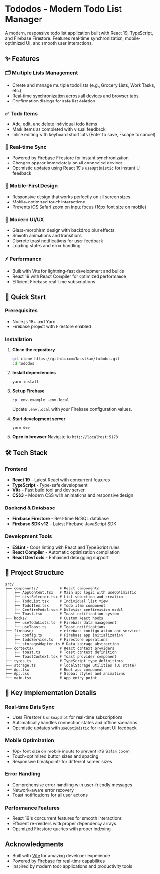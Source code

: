 # Tododos - Modern Todo List Manager

A modern, responsive todo list application built with React 19, TypeScript, and Firebase Firestore. Features real-time synchronization, mobile-optimized UI, and smooth user interactions.

## ✨ Features

### 🗂️ **Multiple Lists Management**
- Create and manage multiple todo lists (e.g., Grocery Lists, Work Tasks, etc.)
- Real-time synchronization across all devices and browser tabs
- Confirmation dialogs for safe list deletion

### ✅ **Todo Items**
- Add, edit, and delete individual todo items
- Mark items as completed with visual feedback
- Inline editing with keyboard shortcuts (Enter to save, Escape to cancel)

### 🔄 **Real-time Sync**
- Powered by Firebase Firestore for instant synchronization
- Changes appear immediately on all connected devices
- Optimistic updates using React 19's `useOptimistic` for instant UI feedback

### 📱 **Mobile-First Design**
- Responsive design that works perfectly on all screen sizes
- Mobile-optimized touch interactions
- Prevents iOS Safari zoom on input focus (16px font size on mobile)

### 🎨 **Modern UI/UX**
- Glass-morphism design with backdrop blur effects
- Smooth animations and transitions
- Discrete toast notifications for user feedback
- Loading states and error handling

### ⚡ **Performance**
- Built with Vite for lightning-fast development and builds
- React 19 with React Compiler for optimized performance
- Efficient Firebase real-time subscriptions

## 🚀 Quick Start

### Prerequisites
- Node.js 18+ and Yarn
- Firebase project with Firestore enabled

### Installation

1. **Clone the repository**
   ```bash
   git clone https://github.com/kristkam/tododos.git
   cd tododos
   ```

2. **Install dependencies**
   ```bash
   yarn install
   ```

3. **Set up Firebase**
   ```bash
   cp .env.example .env.local
   ```
   
   Update `.env.local` with your Firebase configuration values.

4. **Start development server**
   ```bash
   yarn dev
   ```

5. **Open in browser**
   Navigate to `http://localhost:5173`

## 🛠️ Tech Stack

### Frontend
- **React 19** - Latest React with concurrent features
- **TypeScript** - Type-safe development
- **Vite** - Fast build tool and dev server
- **CSS3** - Modern CSS with animations and responsive design

### Backend & Database
- **Firebase Firestore** - Real-time NoSQL database
- **Firebase SDK v12** - Latest Firebase JavaScript SDK

### Development Tools
- **ESLint** - Code linting with React and TypeScript rules
- **React Compiler** - Automatic optimization compilation
- **React DevTools** - Enhanced debugging support

## 📁 Project Structure

```
src/
├── components/          # React components
│   ├── AppContent.tsx   # Main app logic with useOptimistic
│   ├── ListSelector.tsx # List selection and creation
│   ├── TodoList.tsx     # Individual list view
│   ├── TodoItem.tsx     # Todo item component
│   ├── ConfirmModal.tsx # Deletion confirmation modal
│   └── Toast.tsx        # Toast notification system
├── hooks/               # Custom React hooks
│   ├── useTodoLists.ts  # Firebase data management
│   └── useToast.ts      # Toast notifications
├── firebase/            # Firebase configuration and services
│   ├── config.ts        # Firebase app initialization
│   ├── todoService.ts   # Firestore operations
│   └── storageAdapter.ts # Data storage abstraction
├── contexts/            # React context providers
│   ├── toast.ts         # Toast context definition
│   └── ToastContext.tsx # Toast provider component
├── types.ts             # TypeScript type definitions
├── storage.ts           # localStorage utilities (UI state)
├── App.tsx              # Root app component
├── App.css              # Global styles and animations
└── main.tsx             # App entry point
```

## 🎯 Key Implementation Details

### Real-time Data Sync
- Uses Firestore's `onSnapshot` for real-time subscriptions
- Automatically handles connection states and offline scenarios
- Optimistic updates with `useOptimistic` for instant UI feedback

### Mobile Optimization
- 16px font size on mobile inputs to prevent iOS Safari zoom
- Touch-optimized button sizes and spacing
- Responsive breakpoints for different screen sizes

### Error Handling
- Comprehensive error handling with user-friendly messages
- Network-aware error recovery
- Toast notifications for all user actions

### Performance Features
- React 19's concurrent features for smooth interactions
- Efficient re-renders with proper dependency arrays
- Optimized Firestore queries with proper indexing

##  Acknowledgments

- Built with [Vite](https://vitejs.dev/) for amazing developer experience
- Powered by [Firebase](https://firebase.google.com/) for real-time capabilities
- Inspired by modern todo applications and productivity tools
